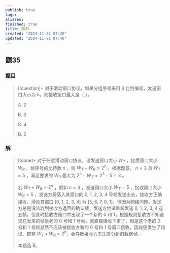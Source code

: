 ```yaml
---
publish: true
tags: 
aliases: 
finished: true
title: 题35
created: "2024-11-21 07:20"
updated: "2024-11-21 07:40"
---
```

## 题35
### 题目
> [!question]+
> 对于滑动窗口协议，如果分组序号采用 3 比特编号，发送窗口大小为 5，则接收窗口最大是（ ）。
> 
> A. 2
> 
> B. 3
> 
> C. 4
> 
> D. 5
### 解
> [!done]+
> 对于任意滑动窗口协议，设发送窗口大小 $W_T$ ，接受窗口大小 $W_R$ ，帧序号的比特数 $n$ ，则 $W_T+W_R\le 2^n$ 。根据题意， $n=3$ 且 $W_T=5$ ，满足要求的 $W_R$ 最大为 $2^n-W_T = 2^3-5=3$ 。
> 
> 若 $W_T+W_R> 2^n$ ，假如 $n=3$ ，发送窗口大小 $W_T=5$ ，接收窗口大小 $W_R=5$ ，发送方将落入其窗口的 0, 1, 2, 3, 4 号帧发送出去，接收方正确接收，滑动其窗口 [0, 1, 2, 3, 4] 为 [5, 6, 7, 0, 1]，但因为网络问题，发送方总是没法收到接收方返回的确认帧，发送方尝试重新发送 0, 1, 2, 3, 4 这五帧，但此时接收方窗口中出现了一个新的 0 和 1，根据规则接收方不知道现在发来的帧是老的 0 号和 1 号帧，就直接接收下来了，但是这个老的 0 号和 1 号帧显然不应该被接收方新的 0 号和 1 号窗口接收，因此便发生了错误。即若 $W_T+W_R> 2^n$，会导致接收方无法区分新旧数据帧。
> 
> 本题选 B。